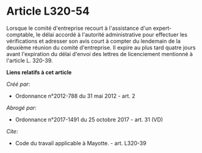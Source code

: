 # Article L320-54

Lorsque le comité d'entreprise recourt à l'assistance d'un expert-comptable, le délai accordé à l'autorité administrative
pour effectuer les vérifications et adresser son avis court à compter du lendemain de la deuxième réunion du comité
d'entreprise. Il expire au plus tard quatre jours avant l'expiration du délai d'envoi des lettres de licenciement mentionné à
l'article L. 320-39.

**Liens relatifs à cet article**

_Créé par_:

  - Ordonnance n°2012-788 du 31 mai 2012 - art. 2

_Abrogé par_:

  - Ordonnance n°2017-1491 du 25 octobre 2017 - art. 31 (VD)

_Cite_:

  - Code du travail applicable à Mayotte. - art. L320-39
